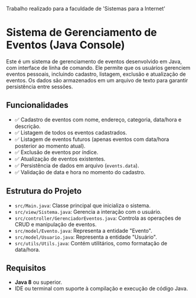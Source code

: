 Trabalho realizado para a faculdade de 'Sistemas para a Internet'

# Sistema de Gerenciamento de Eventos (Java Console)

Este é um sistema de gerenciamento de eventos desenvolvido em Java, com interface de linha de comando. Ele permite que os usuários gerenciem eventos pessoais, incluindo cadastro, listagem, exclusão e atualização de eventos. Os dados são armazenados em um arquivo de texto para garantir persistência entre sessões.

## Funcionalidades

- ✅ Cadastro de eventos com nome, endereço, categoria, data/hora e descrição.
- ✅ Listagem de todos os eventos cadastrados.
- ✅ Listagem de eventos futuros (apenas eventos com data/hora posterior ao momento atual).
- ✅ Exclusão de eventos por índice.
- ✅ Atualização de eventos existentes.
- ✅ Persistência de dados em arquivo (`events.data`).
- ✅ Validação de data e hora no momento do cadastro.

## Estrutura do Projeto

- `src/Main.java`: Classe principal que inicializa o sistema.
- `src/view/Sistema.java`: Gerencia a interação com o usuário.
- `src/controller/GerenciadorEventos.java`: Controla as operações de CRUD e manipulação de eventos.
- `src/model/Evento.java`: Representa a entidade "Evento".
- `src/model/Usuario.java`: Representa a entidade "Usuário".
- `src/utils/Utils.java`: Contém utilitários, como formatação de data/hora.

## Requisitos

- **Java 8** ou superior.
- IDE ou terminal com suporte à compilação e execução de código Java.
